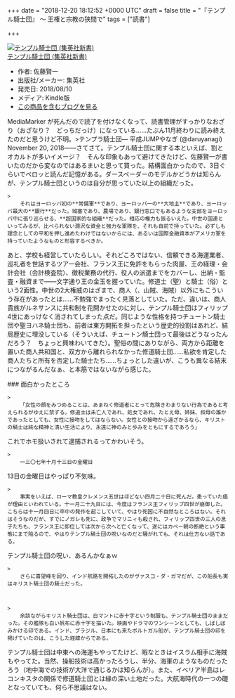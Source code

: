 
+++
date = "2018-12-20 18:12:52 +0000 UTC"
draft = false
title = "『テンプル騎士団』 ～ 王権と宗教の狭間で"
tags = ["読書"]

+++
<div class="hatena-asin-detail"><a href="http://www.amazon.co.jp/exec/obidos/ASIN/B07G2XF1CH/bestylesnet-22/"><img src="https://images-fe.ssl-images-amazon.com/images/I/51aCPG6eyNL._SL160_.jpg" class="hatena-asin-detail-image" alt="テンプル騎士団 (集英社新書)" title="テンプル騎士団 (集英社新書)"/></a><div class="hatena-asin-detail-info"><a href="http://www.amazon.co.jp/exec/obidos/ASIN/B07G2XF1CH/bestylesnet-22/">テンプル騎士団 (集英社新書)</a><ul><li><span class="hatena-asin-detail-label">作者:</span> 佐藤賢一</li><li><span class="hatena-asin-detail-label">出版社/メーカー:</span> 集英社</li><li><span class="hatena-asin-detail-label">発売日:</span> 2018/08/10</li><li><span class="hatena-asin-detail-label">メディア:</span> Kindle版</li><li><a href="http://d.hatena.ne.jp/asin/B07G2XF1CH/bestylesnet-22" target="_blank">この商品を含むブログを見る</a></li></ul></div><div class="hatena-asin-detail-foot"></div></div>MediaMarker が死んだので読了を付けなくなって、読書管理がすっかりなおざり（おざなり？　どっちだっけ）になっている……たぶん11月終わりに読み終えたのだと思うけど不明。>テンプラ騎士団— 平成JUMPやなぎ (@daruyanagi) November 20, 2018<script async="" src="https://platform.twitter.com/widgets.js" charset="utf-8"></script>――さてさて。テンプル騎士団に関する本といえば、割とオカルトが多いイメージ？　そんな印象もあって避けてきたけど、佐藤賢一が書いたのだから変なのではあるまいと思って買った。結構面白かったので、3日ぐらいでペロッと読んだ記憶がある。ダースベーダーのモデルかどうかは知らんが、テンプル騎士団というのは自分が思っていた以上の組織だった。

    >
        それはヨーロッパ初の**常備軍**であり、ヨーロッパ一の**大地主**であり、ヨーロッパ最大の**銀行**だった。城塞であり、農場であり、銀行窓口でもあるような支部をヨーロッパ中に張り巡らせる、**超国家的な組織**だった。相応の権力も振るいえた。中世の国連といってみるが、比べられない潤沢な資金と強力な軍隊を、それも自前で持っていた。必ずしも理念としての平和を押し進めたわけではないからには、あるいは国際金融資本がアメリカ軍を持っていたようなものと形容するべきか。

    
あと、学校も経営していたらしい。それどころではない、信頼できる海運業者、巡礼者を世話するツアー会社、フランス王に免許をもらった肉屋、王の経理・会計会社（会計検査院）、徴税業務の代行、役人の派遣までをカバーし、出納・監査・融資まで――文字通り王の金玉を握っていた。修道士（聖）と騎士（俗）という2面性。中世の2大権威のはざまで、商人（、山賊、海賊）以外にもこういう存在があったとは……不勉強でまったく見落としていた。ただ、違いは、商人貴族がルネサンスに共和制を花開かせたのに対し、テンプル騎士団はフィリップ4世にあっけなく消されてしまった点だ。同じような性格を持つチュートン騎士団や聖ヨハネ騎士団も、前者は東方開拓を担ったという歴史的役割はあれど、結局歴史に埋没している（そういえば、チュートン騎士団って最後はどうなったんだろう？　ちょっと興味わいてきた）。聖俗の間にありながら、両方から距離を置いた商人共和国と、双方から離れられなかった修道騎士団……私欲を肯定した商人たちと所有を否定した騎士たち……ちょっとした違いが、こうも異なる結末につながるんだなぁ、と本筋ではないながら感じた。

<div class="section">
    ### 面白かったところ
    
    >
        「女性の顔をみつめることは、あまねく修道者にとって危険きわまりない行為であると考えられるがゆえに禁ずる。修道士は未亡人であれ、処女であれ、たとえ母、姉妹、叔母の誰かであったとしても、女性に接吻をしてはならない。女性との接吻から遠ざかるなら、キリストの騎士は純な精神と清い生活により、永遠に神のみと歩みをともにするであろう」

    
これでホモ扱いされて逮捕されるってかわいそう。

    >
        一三〇七年十月十三日の金曜日

    
13日の金曜日はやっぱり不気味。

    >
        事実をいえば、ローマ教皇クレメンス五世はほどない四月二十日に死んだ。患っていた癌が理由といわれている。十一月二十九日には、今度はフランス王フィリップ四世が崩御した。こちらは十一月四日に卒中の発作を起こしていて、やはり死因に不自然なところはない。それはそうなのだが、すでにノガレも死に、政争でマリニィも殺され、フィリップ四世の三人の息子たちも、フランス王に即位しては次から次へと亡くなって、遂にはカペー朝の断絶という事態にまで陥るので、やはりテンプル騎士団の呪いなのだと騒がれても、それは仕方ない話である。

    
テンプル騎士団の呪い、あるんかなぁｗ

    >
        さらに喜望峰を回り、インド航路を開拓したのがヴァスコ・ダ・ガマだが、この船長も実はキリスト騎士団の騎士だった。

    

    >
        余談ながらキリスト騎士団は、白マントに赤十字という制服も、テンプル騎士団のままだった。その艦隊も白い帆布に赤十字を描いた。映画やドラマのワンシーンとしても、しばしばみかける印である。インド、ブラジル、日本にも来たポルトガル船が、テンプル騎士団の印を掲げていたのは、こうした経緯からである。

    
テンプル騎士団は中東への海運もやってたけど、暇なときはイスラム相手に海賊もやってた。当然、操船技術は高かったろうし、半分、海軍のようなものだったろう（地中海での技術が大洋で通じるかは知らんが）。また、イベリア半島はレコンキスタの関係で修道騎士団とは縁の深い土地だった。大航海時代の一つの礎となっていても、何ら不思議はない。

</div>

